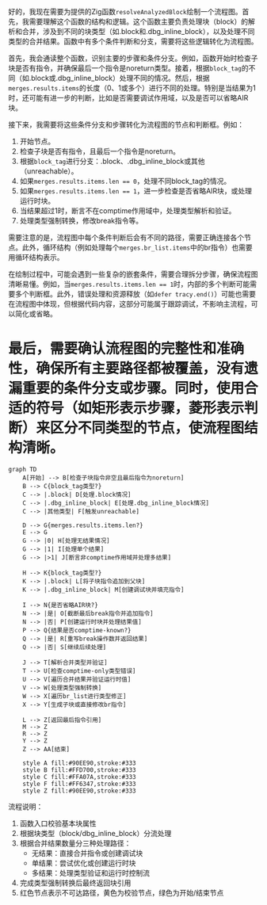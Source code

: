 好的，我现在需要为提供的Zig函数`resolveAnalyzedBlock`绘制一个流程图。首先，我需要理解这个函数的结构和逻辑。这个函数主要负责处理块（block）的解析和合并，涉及到不同的块类型（如.block和.dbg_inline_block），以及处理不同类型的合并结果。函数中有多个条件判断和分支，需要将这些逻辑转化为流程图。

首先，我会通读整个函数，识别主要的步骤和条件分支。例如，函数开始时检查子块是否有指令，并确保最后一个指令是noreturn类型。接着，根据`block_tag`的不同（如.block或.dbg_inline_block）处理不同的情况。然后，根据`merges.results.items`的长度（0、1或多个）进行不同的处理。特别是当结果为1时，还可能有进一步的判断，比如是否需要调试作用域，以及是否可以省略AIR块。

接下来，我需要将这些条件分支和步骤转化为流程图的节点和判断框。例如：

1. 开始节点。
2. 检查子块是否有指令，且最后一个指令是noreturn。
3. 根据`block_tag`进行分支：.block、.dbg_inline_block或其他（unreachable）。
4. 如果`merges.results.items.len == 0`，处理不同block_tag的情况。
5. 如果`merges.results.items.len == 1`，进一步检查是否省略AIR块，或处理运行时块。
6. 当结果超过1时，断言不在comptime作用域中，处理类型解析和验证。
7. 处理类型强制转换，修改break指令等。

需要注意的是，流程图中每个条件判断后会有不同的路径，需要正确连接各个节点。此外，循环结构（例如处理每个`merges.br_list.items`中的br指令）也需要用循环结构表示。

在绘制过程中，可能会遇到一些复杂的嵌套条件，需要合理拆分步骤，确保流程图清晰易懂。例如，当`merges.results.items.len == 1`时，内部的多个判断可能需要多个判断框。此外，错误处理和资源释放（如`defer tracy.end()`）可能也需要在流程图中体现，但根据代码内容，这部分可能属于跟踪调试，不影响主流程，可以简化或省略。

最后，需要确认流程图的完整性和准确性，确保所有主要路径都被覆盖，没有遗漏重要的条件分支或步骤。同时，使用合适的符号（如矩形表示步骤，菱形表示判断）来区分不同类型的节点，使流程图结构清晰。
================================================
```mermaid
graph TD
    A[开始] --> B[检查子块指令非空且最后指令为noreturn]
    B --> C{block_tag类型?}
    C --> |.block| D[处理.block情况]
    C --> |.dbg_inline_block| E[处理.dbg_inline_block情况]
    C --> |其他类型| F[触发unreachable]
    
    D --> G{merges.results.items.len?}
    E --> G
    G --> |0| H[处理无结果情况]
    G --> |1| I[处理单个结果]
    G --> |>1| J[断言非comptime作用域并处理多结果]
    
    H --> K{block_tag类型?}
    K --> |.block| L[将子块指令追加到父块]
    K --> |.dbg_inline_block| M[创建调试块并填充指令]
    
    I --> N{是否省略AIR块?}
    N --> |是| O[截断最后break指令并追加指令]
    N --> |否| P[创建运行时块并处理结果值]
    P --> Q{结果是否comptime-known?}
    Q --> |是| R[重写break操作数并返回结果]
    Q --> |否| S[继续后续处理]
    
    J --> T[解析合并类型并验证]
    T --> U[检查comptime-only类型错误]
    U --> V[遍历合并结果并验证运行时值]
    V --> W[处理类型强制转换]
    W --> X[遍历br_list进行类型修正]
    X --> Y[生成子块或直接修改br指令]
    
    L --> Z[返回最后指令引用]
    M --> Z
    R --> Z
    Y --> Z
    Z --> AA[结束]
    
    style A fill:#90EE90,stroke:#333
    style B fill:#FFD700,stroke:#333
    style C fill:#FFA07A,stroke:#333
    style F fill:#FF6347,stroke:#333
    style Z fill:#90EE90,stroke:#333
``` 

流程说明：
1. 函数入口校验基本块属性
2. 根据块类型（block/dbg_inline_block）分流处理
3. 根据合并结果数量分三种处理路径：
   - 无结果：直接合并指令或创建调试块
   - 单结果：尝试优化或创建运行时块
   - 多结果：处理类型验证和运行时控制流
4. 完成类型强制转换后最终返回块引用
5. 红色节点表示不可达路径，黄色为校验节点，绿色为开始/结束节点